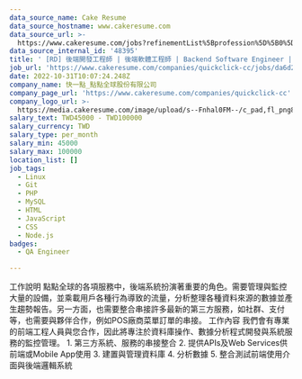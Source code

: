 ```yaml
---
data_source_name: Cake Resume
data_source_hostname: www.cakeresume.com
data_source_url: >-
  https://www.cakeresume.com/jobs?refinementList%5Bprofession%5D%5B0%5D=engineering_qa-engineer&refinementList%5Bsalary_type%5D=per_month&refinementList%5Bsalary_currency%5D=TWD&range%5Bsalary_range%5D%5Bmax%5D=600000
data_source_internal_id: '48395'
title: ' [RD] 後端開發工程師 | 後端軟體工程師 | Backend Software Engineer | Backend Developer | Node.js'
job_url: 'https://www.cakeresume.com/companies/quickclick-cc/jobs/da6d20'
date: 2022-10-31T10:07:24.248Z
company_name: 快一點_點點全球股份有限公司
company_page_url: 'https://www.cakeresume.com/companies/quickclick-cc'
company_logo_url: >-
  https://media.cakeresume.com/image/upload/s--Fnhal0FM--/c_pad,fl_png8,h_200,w_200/v1576746934/a8prowlroeypo5ucc6zl.png
salary_text: TWD45000 - TWD100000
salary_currency: TWD
salary_type: per_month
salary_min: 45000
salary_max: 100000
location_list: []
job_tags:
  - Linux
  - Git
  - PHP
  - MySQL
  - HTML
  - JavaScript
  - CSS
  - Node.js
badges:
  - QA Engineer

---
```


工作說明 點點全球的各項服務中，後端系統扮演著重要的角色。需要管理與監控大量的設備，並乘載用戶各種行為導致的流量，分析整理各種資料來源的數據並產生趨勢報告。另一方面，也需要整合串接許多最新的第三方服務，如社群、支付等，也需要與夥伴合作，例如POS廠商菜單訂單的串接。 工作內容 我們會有專業的前端工程人員與您合作，因此將專注於資料庫操作、數據分析程式開發與系統服務的監控管理。 1. 第三方系統、服務的串接整合 2. 提供APIs及Web Services供前端或Mobile App使用 3. 建置與管理資料庫 4. 分析數據 5. 整合測試前端使用介面與後端邏輯系統
